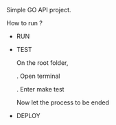 Simple GO API project.

How to run ?

- RUN


- TEST

  On the root folder,

  . Open terminal

  . Enter make test

  Now let the process to be ended



- DEPLOY
